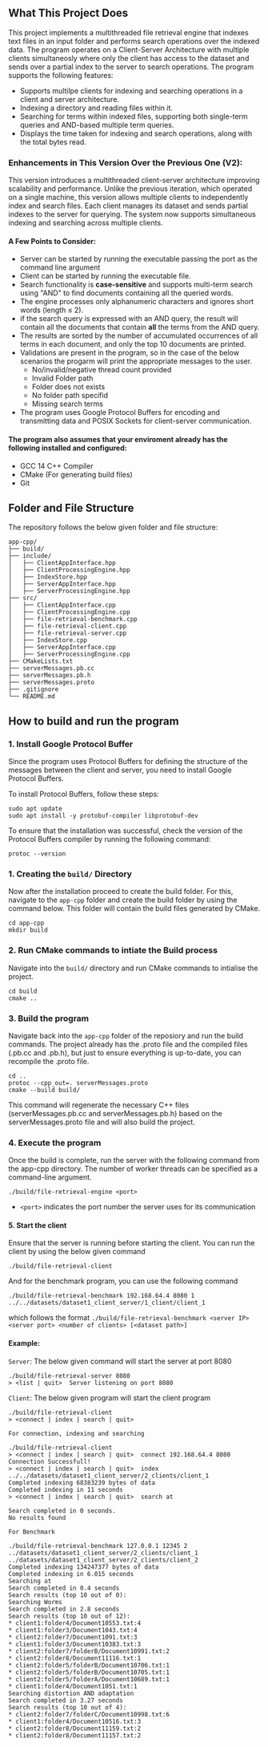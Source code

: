 ## What This Project Does


This project implements a multithreaded file retrieval engine that indexes text files in an input folder and performs search operations over the indexed data. The program operates on a Client-Server Architecture with multiple clients simultaneosly where only the client has access to the dataset and sends over a partial index to the server to search operations. The program supports the following features:


- Supports multilpe clients for indexing and searching operations in a client and server architecture.
- Indexing a directory and reading files within it.
- Searching for terms within indexed files, supporting both single-term queries and AND-based multiple term queries.
- Displays the time taken for indexing and search operations, along with the total bytes read.

### Enhancements in This Version Over the Previous One (V2):

This version introduces a multithreaded client-server architecture improving scalability and performance. Unlike the previous iteration, which operated on a single machine, this version allows multiple clients to independently index and search files. Each client manages its dataset and sends partial indexes to the server for querying. The system now supports simultaneous indexing and searching across multiple clients.

#### A Few Points to Consider:

- Server can be started by running the executable passing the port as the command line argument
- Client can be started by running the executable file.
- Search functionality is **case-sensitive** and supports multi-term search using "AND" to find documents containing all the queried words.
- The engine processes only alphanumeric characters and ignores short words (length ≤ 2).
- if the search query is expressed with an AND query, the result will contain all the documents that contain **all** the terms from the AND query. 
- The results are sorted by the number of accumulated occurrences of all terms in each document, and only the top 10 documents are printed. 
- Validations are present in the program, so in the case of the below scenarios the progarm will print the appropriate messages to the user. 
    - No/invalid/negative thread count provided
    - Invalid Folder path
    - Folder does not exists
    - No folder path specifid
    - Missing search terms
- The program uses Google Protocol Buffers for encoding and transmitting data and POSIX Sockets for client-server communication.

#### The program also assumes that your enviroment already has the following installed and configured:

- GCC 14 C++ Compiler
- CMake (For generating build files)
- Git


## Folder and File Structure
The repository follows the below given folder and file structure:

```
app-cpp/
├── build/
├── include/
│   ├── ClientAppInterface.hpp
│   ├── ClientProcessingEngine.hpp
│   ├── IndexStore.hpp
│   ├── ServerAppInterface.hpp
│   ├── ServerProcessingEngine.hpp
├── src/
│   ├── ClientAppInterface.cpp
│   ├── ClientProcessingEngine.cpp
│   ├── file-retrieval-benchmark.cpp
│   ├── file-retrieval-client.cpp
│   ├── file-retrieval-server.cpp
│   ├── IndexStore.cpp
│   ├── ServerAppInterface.cpp
│   ├── ServerProcessingEngine.cpp
├── CMakeLists.txt
├── serverMessages.pb.cc
├── serverMessages.pb.h
├── serverMessages.proto
├── .gitignore
└── README.md
```

## How to build and run the program

### 1. Install Google Protocol Buffer
Since the program uses Protocol Buffers for defining the structure of the messages between the client and server, you need to install Google Protocol Buffers.

To install Protocol Buffers, follow these steps:

````
sudo apt update
sudo apt install -y protobuf-compiler libprotobuf-dev
````
To ensure that the installation was successful, check the version of the Protocol Buffers compiler by running the following command:

````
protoc --version
````

### 1. Creating the `build/` Directory 

Now after the installation proceed to create the build folder. For this, navigate to the `app-cpp` folder and create the build folder by using the command below. This folder will contain the build files generated by CMake.

```` 
cd app-cpp
mkdir build
````

### 2. Run CMake commands to intiate the Build process

Navigate into the `build/` directory and run CMake commands to intialise the project.

````
cd build
cmake ..
````

### 3. Build the program

Navigate back into the `app-cpp` folder of the reposiory and run the build commands. The project already has the .proto file and the compiled files (.pb.cc and .pb.h), but just to ensure everything is up-to-date, you can recompile the .proto file.


```
cd ..
protoc --cpp_out=. serverMessages.proto
cmake --build build/
```
This command will regenerate the necessary C++ files (serverMessages.pb.cc and serverMessages.pb.h) based on the serverMessages.proto file and will also build the project.

### 4. Execute the program

Once the build is complete, run the server with the following command from the app-cpp directory. The number of worker threads can be specified as a command-line argument.

```
./build/file-retrieval-engine <port>
```

- `<port>` indicates the port number the server uses for its communication

#### 5. Start the client

Ensure that the server is running before starting the client. You can run the client by using the below given command

````
./build/file-retrieval-client
````

And for the benchmark program, you can use the following command 

````
./build/file-retrieval-benchmark 192.168.64.4 8080 1 ../../datasets/dataset1_client_server/1_client/client_1
````

which follows the format `./build/file-retrieval-benchmark <server IP> <server port> <number of clients> [<dataset path>]`

#### Example:

`Server`: The below given command will start the server at port 8080

````
./build/file-retrieval-server 8080
> <list | quit>  Server listening on port 8080
````

`Client`: The below given program will start the client program

````
./build/file-retrieval-client
> <connect | index | search | quit>
````


`For connection, indexing and searching`

````
./build/file-retrieval-client
> <connect | index | search | quit>  connect 192.168.64.4 8080
Connection Successfull!
> <connect | index | search | quit>  index ../../datasets/dataset1_client_server/2_clients/client_1
Completed indexing 68383239 bytes of data
Completed indexing in 11 seconds
> <connect | index | search | quit>  search at

Search completed in 0 seconds.
No results found
````

`For Benchmark`

```
./build/file-retrieval-benchmark 127.0.0.1 12345 2 ../datasets/dataset1_client_server/2_clients/client_1 ../datasets/dataset1_client_server/2_clients/client_2
Completed indexing 134247377 bytes of data
Completed indexing in 6.015 seconds
Searching at
Search completed in 0.4 seconds
Search results (top 10 out of 0):
Searching Worms
Search completed in 2.8 seconds
Search results (top 10 out of 12):
* client1:folder4/Document10553.txt:4
* client1:folder3/Document1043.txt:4
* client2:folder7/Document1091.txt:3
* client1:folder3/Document10383.txt:3
* client2:folder7/folderB/Document10991.txt:2
* client2:folder8/Document11116.txt:1
* client2:folder5/folderB/Document10706.txt:1
* client2:folder5/folderB/Document10705.txt:1
* client2:folder5/folderA/Document10689.txt:1
* client1:folder4/Document1051.txt:1
Searching distortion AND adaptation
Search completed in 3.27 seconds
Search results (top 10 out of 4):
* client2:folder7/folderC/Document10998.txt:6
* client1:folder4/Document10516.txt:3
* client2:folder8/Document11159.txt:2
* client2:folder8/Document11157.txt:2
```
